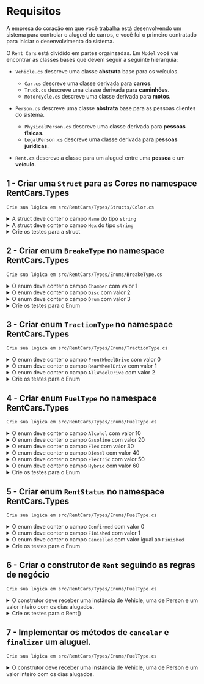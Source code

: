 
# Requisitos

A empresa do coração em que você trabalha está desenvolvendo um sistema para controlar o aluguel de carros, e você foi o primeiro contratado para iniciar o desenvolvimento do sistema.

O `Rent Cars` está dividido em partes orgainzadas. Em `Model` você vai encontrar as classes bases que devem seguir a seguinte hierarquia:

- `Vehicle.cs` descreve uma classe **abstrata** base para os veículos.
  - `Car.cs` descreve uma classe derivada para **carros**.
  - `Truck.cs` descreve uma classe derivada para **caminhões**.
  - `Motorcycle.cs` descreve uma classe derivada para **motos**.
 
- `Person.cs` descreve uma classe **abstrata** base para as pessoas clientes do sistema.
  - `PhysicalPerson.cs` descreve uma classe derivada para **pessoas físicas**.
  - `LegalPerson.cs` descreve uma classe derivada para **pessoas jurídicas**.

- `Rent.cs` descreve a classe para um aluguel entre uma **pessoa** e um **veículo**.

## 1 - Criar uma `Struct` para as **Cores** no namespace RentCars.Types
`Crie sua lógica em src/RentCars/Types/Structs/Color.cs`
<details>
  <summary>A struct deve conter o campo <code>Name</code> do tipo <code>string</code></summary><br />

O atributo deve ser público.
  
</details>

<details>
  <summary>A struct deve conter o campo <code>Hex</code> do tipo <code>string</code></summary><br />

O atributo deve ser público.
  
</details>

<details>
  <summary>Crie os testes para a struct</summary><br />

Crie o teste em `src/RentCars.Test/TestStruct.cs`.

Em `ColorShouldHaveNameAttribute` você deve verificar se a struct tem o atributo `Name` do tipo `string`.

Em `ColorShouldHaveHexAttribute` você deve verificar se a struct tem o atributo `Hex` do tipo `string`.
  
</details>

## 2 - Criar enum `BreakeType` no namespace RentCars.Types
`Crie sua lógica em src/RentCars/Types/Enums/BreakeType.cs`
<details>
  <summary>O enum deve conter o campo <code>Chamber</code> com valor 1</summary><br /> 
</details>
<details>
  <summary>O enum deve conter o campo <code>Disc</code> com valor 2</summary><br /> 
</details>
<details>
  <summary>O enum deve conter o campo <code>Drum</code> com valor 3</summary><br /> 
</details>

<details>
  <summary>Crie os testes para o Enum</summary><br />

Crie o teste em `src/RentCars.Test/TestEnums.cs`.

Em `BreakeTypeShouldHaveCorrectValues` você deve verificar se o enum tem os atributos com os valores corretos.
  
</details>

## 3 - Criar enum `TractionType` no namespace RentCars.Types
`Crie sua lógica em src/RentCars/Types/Enums/TractionType.cs`
<details>
  <summary>O enum deve conter o campo <code>FrontWheelDrive</code> com valor 0</summary><br /> 
</details>
<details>
  <summary>O enum deve conter o campo <code>RearWheelDrive</code> com valor 1</summary><br /> 
</details>
<details>
  <summary>O enum deve conter o campo <code>AllWheelDrive</code> com valor 2</summary><br /> 
</details>

<details>
  <summary>Crie os testes para o Enum</summary><br />

Crie o teste em `src/RentCars.Test/TestEnums.cs`.

Em `TractionTypeShouldHaveCorrectValues` você deve verificar se o enum tem os atributos com os valores corretos.
  
</details>

## 4 - Criar enum `FuelType` no namespace RentCars.Types
`Crie sua lógica em src/RentCars/Types/Enums/FuelType.cs`
<details>
  <summary>O enum deve conter o campo <code>Alcohol</code> com valor 10</summary><br /> 
</details>
<details>
  <summary>O enum deve conter o campo <code>Gasoline</code> com valor 20</summary><br /> 
</details>
<details>
  <summary>O enum deve conter o campo <code>Flex</code> com valor 30</summary><br /> 
</details>
<details>
  <summary>O enum deve conter o campo <code>Diesel</code> com valor 40</summary><br /> 
</details>
<details>
  <summary>O enum deve conter o campo <code>Electric</code> com valor 50</summary><br /> 
</details>
<details>
  <summary>O enum deve conter o campo <code>Hybrid</code> com valor 60</summary><br /> 
</details>

<details>
  <summary>Crie os testes para o Enum</summary><br />

Crie o teste em `src/RentCars.Test/TestEnums.cs`.

Em `FuelTypeShouldHaveCorrectValues` você deve verificar se o enum tem os atributos com os valores corretos.
  
</details>

## 5 - Criar enum `RentStatus` no namespace RentCars.Types
`Crie sua lógica em src/RentCars/Types/Enums/FuelType.cs`
<details>
  <summary>O enum deve conter o campo <code>Confirmed</code> com valor 0</summary><br /> 
</details>
<details>
  <summary>O enum deve conter o campo <code>Finished</code> com valor 1</summary><br /> 
</details>
<details>
  <summary>O enum deve conter o campo <code>Cancelled</code> com valor igual ao <code>Finished</code></summary><br /> 
</details>

<details>
  <summary>Crie os testes para o Enum</summary><br />

Crie o teste em `src/RentCars.Test/TestEnums.cs`.

Em `RentStatusShouldHaveCorrectValues` você deve verificar se o enum tem os atributos com os valores corretos.
  
</details>

## 6 - Criar o construtor de `Rent` seguindo as regras de negócio
`Crie sua lógica em src/RentCars/Types/Enums/FuelType.cs`
<details>
  <summary>O construtor deve receber uma instância de Vehicle, uma de Person e um valor inteiro com os dias alugados.</summary><br /> 

  Para calcular o atributo `Price` deve-se seguir a seguinte regra:
  - Para pessoas fisícas o preço deve ser o preço por dia do veículo * os dias alugados.
  - Para pessoas jurídicas o preço deve ser o preço por dia do veículo * os dias alugados com 10% de desconto.

  O status inicial deve ser `RentStatus.Confirmed`.

  O construtor deve alterar o atributo `IsRented` do veículo para true.
  O construtor deve alterar o atributo `Debit` da pessoa para o Preço calculado.
</details>

<details>
  <summary>Crie os testes para o Rent()</summary><br />

Crie o teste em `src/RentCars.Test/TestRent.cs`.

Em `TestCreateRent` você deve verificar se a classe Rent cria corretamente uma instância com as regras de negócio descritas.
  
</details>

## 7 - Implementar os métodos de `cancelar` e `finalizar` um aluguel.
`Crie sua lógica em src/RentCars/Types/Enums/FuelType.cs`
<details>
  <summary>O construtor deve receber uma instância de Vehicle, uma de Person e um valor inteiro com os dias alugados.</summary><br /> 

  Para calcular o atributo `Price` deve-se seguir a seguinte regra:
  - Para pessoas físicas o preço deve ser o preço por dia do veículo * os dias alugados.
  - Para pessoas jurídicas o preço deve ser o preço por dia do veículo * os dias alugados com 10% de desconto.

  O status inicial deve ser `RentStatus.Confirmed`.

  O construtor deve alterar o atributo `IsRented` do veículo para true.
  O construtor deve alterar o atributo `Debit` da pessoa para o Preço calculado.
</details>
